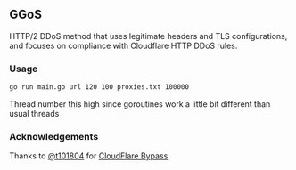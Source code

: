 ## GGoS
HTTP/2 DDoS method that uses legitimate headers and TLS configurations, and focuses on compliance with Cloudflare HTTP DDoS rules.

### Usage
```sh
go run main.go url 120 100 proxies.txt 100000
```
Thread number this high since goroutines work a little bit different than usual threads

### Acknowledgements
Thanks to [@t101804](https://github.com/t101804) for [CloudFlare Bypass](https://github.com/t101804/Priv8Bypass)
